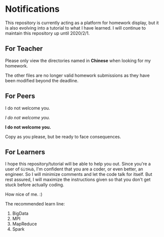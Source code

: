 # Notifications

This repository is currently acting as a platform for homework display, but it is also evolving into a tutorial to what I have learned. I will continue to maintain this repository up until 2020/2/1.

## For Teacher

Please only view the directories named in **Chinese** when looking for my homework.

The other files are no longer valid homework submissions as they have been modified beyond the deadline.

## For Peers

I do not welcome you.

*I do not welcome you.*

**I do not welcome you.**

Copy as you please, but be ready to face consequences.

## For Learners

I hope this repository/tutorial will be able to help you out. Since you're a user of `GitHub`, I'm confident that you are a coder, or even better, an engineer. So I will minimize comments and let the code talk for itself. But rest assured, I will maximize the instructions given so that you don't get stuck before actually coding.

How nice of me. :)

The recommended learn line:

1. BigData
2. MPI
3. MapReduce
4. Spark